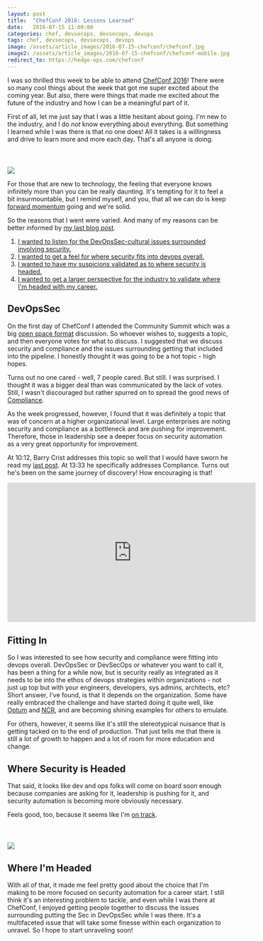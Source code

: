 ```yaml
---
layout: post
title:  "ChefConf 2016: Lessons Learned"
date:   2016-07-15 11:00:00
categories: chef, devsecops, devsecops, devops
tags: chef, devsecops, devsecops, devops
image: /assets/article_images/2016-07-15-chefconf/chefconf.jpg
image2: /assets/article_images/2016-07-15-chefconf/chefconf-mobile.jpg
redirect_to: https://hedge-ops.com/chefconf
---
```

I was so thrilled this week to be able to attend [ChefConf 2016](https://chefconf.chef.io/)! There were so many cool things about the week that got me super excited about the coming year. But also, there were things that made me excited about the future of the industry and how I can be a meaningful part of it. 
 
First of all, let me just say that I was a little hesitant about going. I'm new to the industry, and I do *not* know everything about everything. But something I learned while I was there is that no one does! All it takes is a willingness and drive to learn more and more each day. That's all anyone is doing.

<img src='/assets/article_images/2016-07-15-chefconf/chefconf2016.png' style='display: block; margin-left: auto; margin-right: auto; padding-top: 40px' />

For those that are new to technology, the feeling that everyone knows infinitely more than you can be really daunting. It's tempting for it to feel a bit insurmountable, but I remind myself, and you, that all we can do is keep [forward momentum](https://youtu.be/h_hsQyk74k4) going and we're solid. 

So the reasons that I went were varied. And many of my reasons can be better informed by [my last blog post](http://www.anniehedgie.com/inspec-basics-8).

 1. [I wanted to listen for the DevOpsSec-cultural issues surrounded involving security.](#devopssec)
 2. [I wanted to get a feel for where security fits into devops overall.](#fitting-in)
 3. [I wanted to have my suspicions validated as to where security is headed.](#where-security-is-headed)
 4. [I wanted to get a larger perspective for the industry to validate where I'm headed with my career.](#where-im-headed)

## DevOpsSec
On the first day of ChefConf I attended the Community Summit which was a big [open space format](http://www.devopsdays.org/open-space-format/) discussion. So whoever wishes to, suggests a topic, and then everyone votes for what to discuss. I suggested that we discuss security and compliance and the issues surrounding getting that included into the pipeline. I honestly thought it was going to be a hot topic - high hopes. 

Turns out no one cared - well, 7 people cared. But still. I was surprised. I thought it was a bigger deal than was communicated by the lack of votes. Still, I wasn't discouraged but rather spurred on to spread the good news of [Compliance](http://www.anniehedgie.com/tour-of-chef-compliance). 

As the week progressed, however, I found that it was definitely a topic that was of concern at a higher organizational level. Large enterprises are noting security and compliance as a bottleneck and are pushing for improvement. Therefore, those in leadership see a deeper focus on security automation as a very great opportunity for improvement. 

At 10:12, Barry Crist addresses this topic so well that I would have sworn he read my [last post](http://www.anniehedgie.com/inspec-basics-8). At 13:33 he specifically addresses Compliance. Turns out he's been on the same journey of discovery! How encouraging is that!

<iframe width="560" height="315" src="https://www.youtube.com/embed/mA-gozxxrPo" frameborder="0" allowfullscreen></iframe>

## Fitting In
So I was interested to see how security and compliance were fitting into devops overall. DevOpsSec or DevSecOps or whatever you want to call it, has been a thing for a while now, but is security really as integrated as it needs to be into the ethos of devops strategies within organizations - not just up top but with your engineers, developers, sys admins, architects, etc? Short answer, I've found, is that it depends on the organization. Some have really embraced the challenge and have started doing it quite well, like [Optum](https://chefconf2016.sched.org/speaker/odie_routh.1v2stk3s) and [NCR](https://chefconf2016.sched.org/speaker/michael_hedgepeth.1v5jkgrw), and are becoming shining examples for others to emulate.

For others, however, it seems like it's still the stereotypical nuisance that is getting tacked on to the end of production. That just tells me that there is still a lot of growth to happen and a lot of room for more education and change. 

## Where Security is Headed
That said, it looks like dev and ops folks will come on board soon enough because companies are asking for it, leadership is pushing for it, and security automation is becoming more obviously necessary. 

Feels good, too, because it seems like I'm [on track](http://www.anniehedgie.com/inspec-basics-8).

[<img src='/assets/article_images/2016-07-15-chefconf/roadahead.png' style='display: block; margin-left: auto; margin-right: auto; padding-top: 40px' />](https://chefconf2016.sched.org/speaker/odie_routh.1v2stk3s)

## Where I'm Headed
With all of that, it made me feel pretty good about the choice that I'm making to be more focused on security automation for a career start. I still think it's an interesting problem to tackle, and even while I was there at ChefConf, I enjoyed getting people together to discuss the issues surrounding putting the Sec in DevOpsSec while I was there. It's a multifaceted issue that will take some finesse within each organization to unravel. So I hope to start unraveling soon!